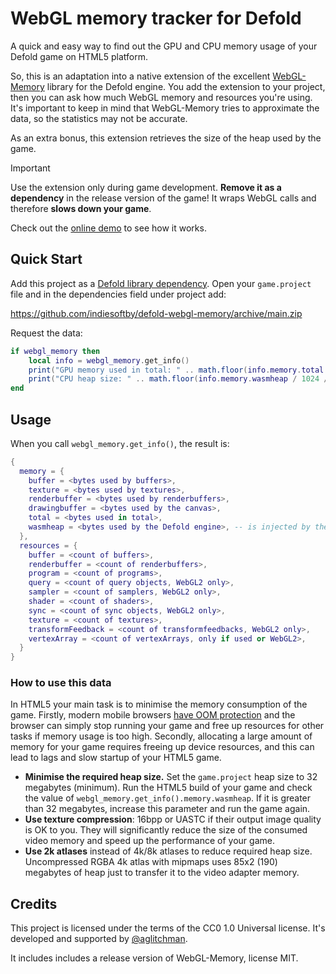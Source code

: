 # WebGL memory tracker for Defold

A quick and easy way to find out the GPU and CPU memory usage of your Defold game on HTML5 platform.

So, this is an adaptation into a native extension of the excellent [WebGL-Memory](https://github.com/greggman/webgl-memory) library for the Defold engine. You add the extension to your project, then you can ask how much WebGL memory and resources you're using. It's important to keep in mind that WebGL-Memory tries to approximate the data, so the statistics may not be accurate.

As an extra bonus, this extension retrieves the size of the heap used by the game. 

> [!IMPORTANT]
> Use the extension only during game development. **Remove it as a dependency** in the release version of the game! It wraps WebGL calls and therefore **slows down your game**.

Check out the [online demo](https://indiesoftby.github.io/defold-webgl-memory/) to see how it works.

## Quick Start

Add this project as a [Defold library dependency](http://www.defold.com/manuals/libraries/). Open your `game.project` file and in the dependencies field under project add:

https://github.com/indiesoftby/defold-webgl-memory/archive/main.zip

Request the data:

```lua
if webgl_memory then
    local info = webgl_memory.get_info()
    print("GPU memory used in total: " .. math.floor(info.memory.total / 1024 / 1024) .. " MB")
    print("CPU heap size: " .. math.floor(info.memory.wasmheap / 1024 / 1024) .. " MB")
end
```

## Usage

When you call `webgl_memory.get_info()`, the result is:

```lua
{
  memory = {
    buffer = <bytes used by buffers>,
    texture = <bytes used by textures>,
    renderbuffer = <bytes used by renderbuffers>,
    drawingbuffer = <bytes used by the canvas>,
    total = <bytes used in total>,
    wasmheap = <bytes used by the Defold engine>, -- is injected by the extension and equals to `Module.HEAP8.length`.
  },
  resources = {
    buffer = <count of buffers>,
    renderbuffer = <count of renderbuffers>,
    program = <count of programs>,
    query = <count of query objects, WebGL2 only>,
    sampler = <count of samplers, WebGL2 only>,
    shader = <count of shaders>,
    sync = <count of sync objects, WebGL2 only>,
    texture = <count of textures>,
    transformFeedback = <count of transformfeedbacks, WebGL2 only>,
    vertexArray = <count of vertexArrays, only if used or WebGL2>,
  }
}
```

### How to use this data

In HTML5 your main task is to minimise the memory consumption of the game. Firstly, modern mobile browsers [have OOM protection](https://source.chromium.org/chromium/chromium/src/+/main:chrome/browser/android/oom_intervention/near_oom_reduction_message_delegate.cc;l=23?q=IDS_NEAR_OOM_REDUCTION_MESSAGE&ss=chromium) and the browser can simply stop running your game and free up resources for other tasks if memory usage is too high. Secondly, allocating a large amount of memory for your game requires freeing up device resources, and this can lead to lags and slow startup of your HTML5 game.

- **Minimise the required heap size.** Set the `game.project` heap size to 32 megabytes (minimum). Run the HTML5 build of your game and check the value of `webgl_memory.get_info().memory.wasmheap`. If it is greater than 32 megabytes, increase this parameter and run the game again.
- **Use texture compression**: 16bpp or UASTC if their output image quality is OK to you. They will significantly reduce the size of the consumed video memory and speed up the performance of your game.
- **Use 2k atlases** instead of 4k/8k atlases to reduce required heap size. Uncompressed RGBA 4k atlas with mipmaps uses 85x2 (190) megabytes of heap just to transfer it to the video adapter memory.

## Credits

This project is licensed under the terms of the CC0 1.0 Universal license. It's developed and supported by [@aglitchman](https://github.com/aglitchman). 

It includes includes a release version of WebGL-Memory, license MIT.
